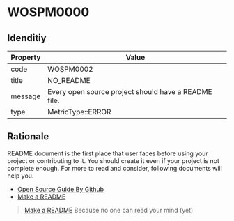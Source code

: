 # WOSPM0000

## Idenditiy

| Property        | Value           |
| ------------- |-------------|
| code      | WOSPM0002 |
| title      | NO_README      |
| message | Every open source project should have a README file.     |
| type | MetricType::ERROR      |

## Rationale

README document is the first place that user faces before using your project or contributing to it. You should create it even if your project is not complete enough. For more to read and consider, following documents will help you.

- [Open Source Guide By Github](https://opensource.guide/starting-a-project/#writing-a-readme)
- [Make a README](https://www.makeareadme.com/)

> [Make a README](https://www.makeareadme.com/)
> Because no one can read your mind (yet)
